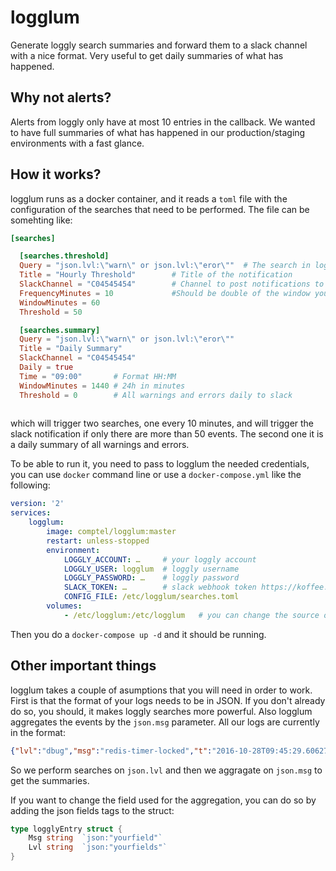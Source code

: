 # logglum

Generate loggly search summaries and forward them to a slack channel with a nice format. Very useful to get daily summaries of what has happened.

## Why not alerts?

Alerts from loggly only have at most 10 entries in the callback. We wanted to have full summaries of what has happened in our production/staging environments with a fast glance. 


## How it works?

logglum runs as a docker container, and it reads a `toml` file with the configuration of the searches that need to be performed. The file can be somehting like:

```toml
[searches]

  [searches.threshold]
  Query = "json.lvl:\"warn\" or json.lvl:\"eror\""  # The search in loggly
  Title = "Hourly Threshold"        # Title of the notification
  SlackChannel = "C04545454"        # Channel to post notifications to
  FrequencyMinutes = 10             #Should be double of the window you want, remember Shannon theorem
  WindowMinutes = 60
  Threshold = 50

  [searches.summary]
  Query = "json.lvl:\"warn\" or json.lvl:\"eror\""
  Title = "Daily Summary"
  SlackChannel = "C04545454"
  Daily = true
  Time = "09:00"       # Format HH:MM
  WindowMinutes = 1440 # 24h in minutes
  Threshold = 0        # All warnings and errors daily to slack
  
```

which will trigger two searches, one every 10 minutes, and will trigger the slack notification if only there are more than 50 events. The second one it is a daily summary of all warnings and errors.

To be able to run it, you need to pass to logglum the needed credentials, you can use `docker` command line or use a `docker-compose.yml` like the following:

```yaml
version: '2'
services:
    logglum:
        image: comptel/logglum:master
        restart: unless-stopped
        environment:
            LOGGLY_ACCOUNT: …     # your loggly account
            LOGGLY_USER: logglum  # loggly username
            LOGGLY_PASSWORD: …    # loggly password
            SLACK_TOKEN: …        # slack webhook token https://koffee.slack.com/apps/manage/custom-integrations > Incoming Webhooks
            CONFIG_FILE: /etc/logglum/searches.toml
        volumes:
            - /etc/logglum:/etc/logglum   # you can change the source of the config files
```
Then you do a `docker-compose up -d` and it should be running.

## Other important things

logglum takes a couple of asumptions that you will need in order to work. First is that the format of your logs needs to be in JSON. If you don't already do so, you should, it makes loggly searches more powerful.
Also logglum aggregates the events by the `json.msg` parameter.  All our logs are currently in the format:

```json
{"lvl":"dbug","msg":"redis-timer-locked","t":"2016-10-28T09:45:29.606276309Z"}
```

So we perform searches on `json.lvl` and then we aggragate on `json.msg` to get the summaries.

If you want to change the field used for the aggregation, you can do so by adding the json fields tags to the struct:

```go
type logglyEntry struct {
	Msg string  `json:"yourfield"`
	Lvl string  `json:"yourfields"`
}
```
